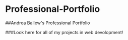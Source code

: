 # Professional-Portfolio

##Andrea Ballew's Professional Portfolio

###Look here for all of my projects in web devolopment! 
